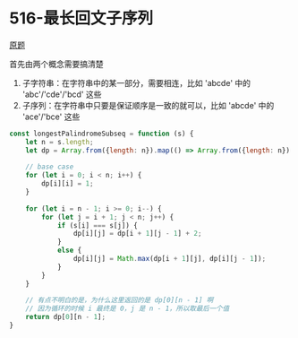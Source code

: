 # 516-最长回文子序列
[原题](https://leetcode-cn.com/problems/longest-palindromic-subsequence/solution/zi-xu-lie-wen-ti-tong-yong-si-lu-zui-chang-hui-wen/)

首先由两个概念需要搞清楚
1. 子字符串：在字符串中的某一部分，需要相连，比如 'abcde' 中的 'abc'/'cde'/'bcd' 这些
2. 子序列：在字符串中只要是保证顺序是一致的就可以，比如 'abcde' 中的 'ace'/'bce' 这些
 
```javascript
const longestPalindromeSubseq = function (s) {
    let n = s.length;
    let dp = Array.from({length: n}).map(() => Array.from({length: n}).fill(0));
    
    // base case 
    for (let i = 0; i < n; i++) {
        dp[i][i] = 1;
    }
    
    for (let i = n - 1; i >= 0; i--) {
        for (let j = i + 1; j < n; j++) {
            if (s[i] === s[j]) {
                dp[i][j] = dp[i + 1][j - 1] + 2;
            }
            else {
                dp[i][j] = Math.max(dp[i + 1][j], dp[i][j - 1]);
            }
        }
    }
    
    // 有点不明白的是，为什么这里返回的是 dp[0][n - 1] 啊
    // 因为循环的时候 i 最终是 0，j 是 n - 1，所以取最后一个值
    return dp[0][n - 1];
}
```
